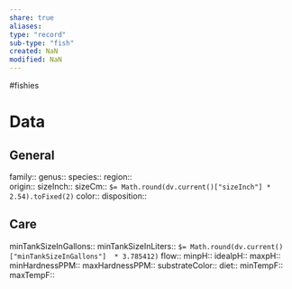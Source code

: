 ```yaml
---
share: true
aliases: 
type: "record"
sub-type: "fish"
created: NaN 
modified: NaN
---
```

#fishies 
 ![]() 
# Data
## General
family:: 
genus:: 
species:: 
region::  
origin:: 
sizeInch:: 
sizeCm:: `$= Math.round(dv.current()["sizeInch"] * 2.54).toFixed(2)`
color:: 
disposition:: 
## Care
minTankSizeInGallons:: 
minTankSizeInLiters:: `$= Math.round(dv.current()["minTankSizeInGallons"]  * 3.785412)`
flow:: 
minpH:: 
idealpH:: 
maxpH:: 
minHardnessPPM:: 
maxHardnessPPM:: 
substrateColor:: 
diet:: 
minTempF:: 
maxTempF:: 